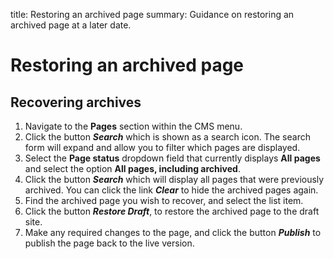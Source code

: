 title: Restoring an archived page
summary: Guidance on restoring an archived page at a later date.

# Restoring an archived page

## Recovering archives

1. Navigate to the **Pages** section within the CMS menu.
2. Click the button ***Search*** which is shown as a search icon. The search form will expand and allow you to filter which pages are displayed.
3. Select the **Page status** dropdown field that currently displays **All pages** and select the option **All pages, including archived**.
4. Click the button ***Search*** which will display all pages that were previously archived. You can click the link ***Clear*** to hide the archived pages again.
5. Find the archived page you wish to recover, and select the list item.
6. Click the button ***Restore Draft***, to restore the archived page to the draft site.
7. Make any required changes to the page, and click the button ***Publish*** to publish the page back to the live version.

